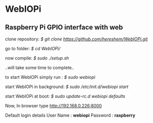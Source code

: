 WebIOPi
=======

Raspberry Pi GPIO interface with web
------------------------------------


clone repository: *$ git clone https://github.com/hereshem/WebIOPi.git*

go to folder: *$ cd WebIOPi/*

now compile: *$ sudo ./setup.sh*



..will take some time to complete..



to start WebIOPi simply run : *$ sudo webiopi*

start WebIOPi in background: *$ sudo /etc/init.d/webiopi start*

start WebIOPi at boot: *$ sudo update-rc.d webiopi defaults*


Now, In browser type http://192.168.0.226:8000

Default login details
User Name : **webiopi**
Password : **raspberry**
